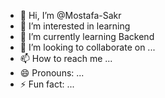 - 👋 Hi, I’m @Mostafa-Sakr
- 👀 I’m interested in learning
- 🌱 I’m currently learning Backend
- 💞️ I’m looking to collaborate on ...
- 📫 How to reach me ...
- 😄 Pronouns: ...
- ⚡ Fun fact: ...

<!---
Mo-Sakr22/Mo-Sakr22 is a ✨ special ✨ repository because its `README.md` (this file) appears on your GitHub profile.
You can click the Preview link to take a look at your changes.
--->
